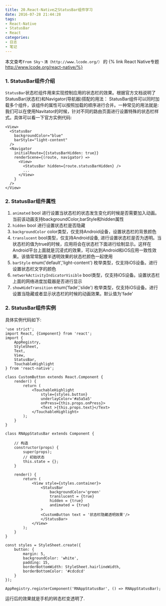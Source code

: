 ```yaml
---
title: 20.React-Native之StatusBar组件学习
date: 2016-07-28 21:44:28
tags:
- React-Native
- StatusBar
- React
categories:
- 日志
- 笔记
---
```


本文查考`From Sky丶清（http://www.lcode.org/）` 的 {% link React Native专题 http://www.lcode.org/react-native/%}

### 1. StatusBar组件介绍
`StatusBar`状态栏组件用来实现控制应用的状态栏的效果。根据官方文档说明了StatusBar(状态栏)和Navigator(导航器)搭配的用法：
  StatusBar组件可以同时加载多个组件，该组件的属性可以按照加载的顺序进行合并。一种常见的用法就是:我们可以在使用Navitator的时候，针对不同的路由页面进行设置特殊的状态栏样式。具体可以看一下官方实例代码:
```
<View>
  <StatusBar
    backgroundColor="blue"
    barStyle="light-content"
  />
  <Navigator
    initialRoute={{statusBarHidden: true}}
    renderScene={(route, navigator) =>
      <View>
        <StatusBar hidden={route.statusBarHidden} />
        ...
      </View>
    }
  />
</View>
```

### 2. StatusBar组件属性
  1. `animated` bool   进行设置当状态栏的状态发生变化的时候是否需要加入动画。当前该动画支持backgroundColor,barStyle和hidden属性
  2. `hidden`  bool  进行设置状态栏是否隐藏
  3. `backgroundColor`   color类型，仅支持Android设备，设置状态栏的背景颜色
  4. `translucent` bool类型，仅支持Android设备, 进行设置状态栏是否为透明。当状态栏的值为true的时候，应用将会在状态栏下面进行绘制显示。这样在Android平台上面就是沉浸式的效果，可以达到Android和iOS应用一致性效果。该值常常配置半透明效果的状态栏颜色一起使用
  5. `barStyle`  enum('default','light-content')  枚举类型，仅支持iOS设备。进行设置状态栏文字的颜色
  6. `networkActivityIndicatorVisible`   bool类型，仅支持iOS设备。设置状态栏上面的网络进度加载器是否进行显示
  7. `showHideTransition`   enum('fade','slide') 枚举类型，仅支持iOS设备。进行设置当隐藏或者显示状态栏的时候的动画效果。默认值为'fade'

### 2. StatusBar组件实例
具体实例代码如下:
```
'use strict';
import React, {Component} from 'react';
import {
    AppRegistry,
    StyleSheet,
    Text,
    View,
    StatusBar,
    TouchableHighlight
} from 'react-native';

class CustomButton extends React.Component {
    render() {
        return (
            <TouchableHighlight
                style={styles.button}
                underlayColor='#a5a5a5'
                onPress={this.props.onPress}>
                <Text >{this.props.text}</Text>
            </TouchableHighlight>
        );
    }
}

class RNAppStatusBar extends Component {

    // 构造
    constructor(props) {
        super(props);
        // 初始状态
        this.state = {};
    }

    render() {
        return (
            <View style={styles.container}>
                <StatusBar
                    backgroundColor='green'
                    translucent = {true}
                    hidden = {true}
                    andimated = {true}
                >
                <CustomButton text = '状态栏隐藏透明效果'/>
                </StatusBar>
            </View>
        );
    }
}

const styles = StyleSheet.create({
    button: {
        margin: 5,
        backgroundColor: 'white',
        padding: 15,
        borderBottomWidth: StyleSheet.hairlineWidth,
        borderBottomColor: '#cdcdcd'
    }
});

AppRegistry.registerComponent('RNAppStatusBar', () => RNAppStatusBar);
```
运行后的效果就是手机的转态栏变透明了.
